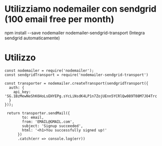 # Utilizziamo nodemailer con sendgrid (100 email free per month)
npm install --save nodemailer nodemailer-sendgrid-transport
(Integra sendgrid automaticamente)

# Utilizzo

```
const nodemailer = require('nodemailer');
const sendgridTransport = require('nodemailer-sendgrid-transport')

const transporter = nodemailer.createTransport(sendgridTransport({
  auth: {
    api_key: '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',
  }
}));

 return transporter.sendMail({
        to: email,
        from: 'EMAIL@GMAIL.com',
        subject: 'Signup succeeded',
        html: '<h1>You successfully signed up!'
      })
      .catch(err => console.log(err))
```